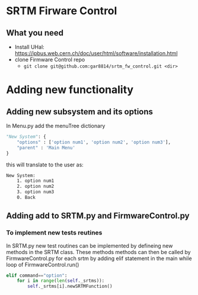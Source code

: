 # SRTM Firware Control
## What you need 
- Install UHal: https://ipbus.web.cern.ch/doc/user/html/software/installation.html
- clone Firmware Control repo 
    - `git clone git@github.com:gar8814/srtm_fw_control.git <dir>`

# Adding new functionality
## Adding new subsystem and its options
In Menu.py add the menuTree dictionary
```py
"New System": {
    "options" : ['option num1', 'option num2', 'option num3'],
    "parent" : 'Main Menu'
}
```

this will translate to the user as: 

```bash
New System:
    1. option num1
    2. option num2
    3. option num3
    0. Back 
```

## Adding add to SRTM.py and FirmwareControl.py
### To implement new tests reutines
In SRTM.py new test routines can be implemented by defineing new methods in the SRTM class. These methods methods can 
then be called by FirmwareControl.py for each srtm by adding elif statement in the main while loop of FirmwareControl.run()
```py
elif command=="option":
    for i in range(len(self._srtms)):
        self._srtms[i].newSRTMFunction()
```
